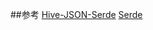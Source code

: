 
##参考
[Hive-JSON-Serde](https://github.com/rcongiu/Hive-JSON-Serde)
[Serde](http://blog.csdn.net/xiao_jun_0820/article/details/38119123#)